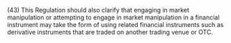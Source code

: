 (43) This Regulation should also clarify that engaging in market manipulation or attempting to engage in market manipulation in a financial instrument may take the form of using related financial instruments such as derivative instruments that are traded on another trading venue or OTC.